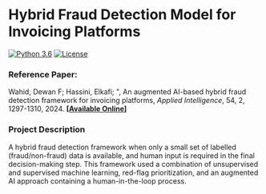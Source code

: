 # Hybrid Fraud Detection Model for Invoicing Platforms

[![Python 3.6](https://img.shields.io/badge/python-3.6-blue.svg)](https://www.python.org/downloads/release/python-360/) 
[![License](https://img.shields.io/badge/License-Apache_2.0-blue.svg)](https://opensource.org/licenses/Apache-2.0)

### Reference Paper: 
Wahid, Dewan F; Hassini, Elkafi; ", An augmented AI-based hybrid fraud detection framework for invoicing platforms, *Applied Intelligence*, 54, 2, 1297-1310, 2024. **[[Available Online](https://link.springer.com/article/10.1007/s10489-023-05223-x)]**

### Project Description
A hybrid fraud detection framework when only a small set of labelled (fraud/non-fraud) data is available, and human input is required in the final decision-making step. This framework used a combination of unsupervised and supervised machine learning, red-flag prioritization, and an augmented AI approach containing a human-in-the-loop process.



